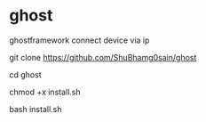# ghost
ghostframework connect device via ip

git clone https://github.com/ShuBhamg0sain/ghost

cd ghost

chmod +x install.sh

bash install.sh

